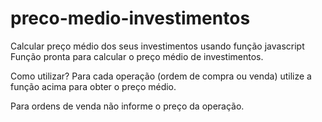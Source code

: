# preco-medio-investimentos
Calcular preço médio dos seus investimentos usando função javascript
Função pronta para calcular o preço médio de investimentos.



Como utilizar?
Para cada operação (ordem de compra ou venda) utilize a função acima para obter o preço médio.

Para ordens de venda não informe o preço da operação.
